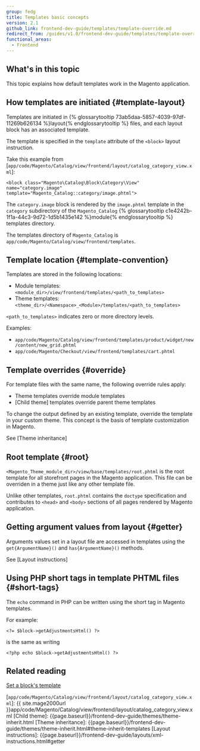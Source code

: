 ```yaml
---
group: fedg
title: Templates basic concepts
version: 2.1
github_link: frontend-dev-guide/templates/template-override.md
redirect_from: /guides/v1.0/frontend-dev-guide/templates/template-override.html
functional_areas:
  - Frontend
---
```


## What's in this topic

This topic explains how default templates work in the Magento application. 

## How templates are initiated {#template-layout}

Templates are initiated in {% glossarytooltip 73ab5daa-5857-4039-97df-11269b626134 %}layout{% endglossarytooltip %} files, and
each layout block has an associated template. 

The template is specified in the `template` attribute of the `<block>` layout instruction. 

Take this example from [`app/code/Magento/Catalog/view/frontend/layout/catalog_category_view.xml`]:

```
<block class="Magento\Catalog\Block\Category\View" name="category.image" template="Magento_Catalog::category/image.phtml">
```

The `category.image` block is rendered by the `image.phtml` template in the `category` subdirectory of the `Magento_Catalog` {% glossarytooltip c1e4242b-1f1a-44c3-9d72-1d5b1435e142 %}module{% endglossarytooltip %} templates directory.

The templates directory of `Magento_Catalog` is `app/code/Magento/Catalog/view/frontend/templates`.

## Template location {#template-convention}

 Templates are stored in the following locations:

* Module templates: `<module_dir>/view/frontend/templates/<path_to_templates>`
* Theme templates: `<theme_dir>/<Namespace>_<Module>/templates/<path_to_templates>`

`<path_to_templates>` indicates zero or more directory levels.

Examples:

* `app/code/Magento/Catalog/view/frontend/templates/product/widget/new/content/new_grid.phtml`
* `app/code/Magento/Checkout/view/frontend/templates/cart.phtml`

## Template overrides {#override}

For template files with the same name, the following override rules apply: 

* Theme templates override module templates
* [Child theme] templates override parent theme templates

To change the output defined by an existing template, override the template in your custom theme.
This concept is the basis of template customization in Magento.

See [Theme inheritance]

## Root template {#root}

`<Magento_Theme_module_dir>/view/base/templates/root.phtml` is the root template for all storefront pages in the Magento application.
This file can be overriden in a theme just like any other template file.

Unlike other templates, `root.phtml` contains the `doctype` specification and contributes to `<head>` and `<body>` sections of all pages rendered by Magento application.

## Getting argument values from layout {#getter}

Arguments values set in a layout file are accessed in templates using the `get{ArgumentName}()` and `has{ArgumentName}()` methods.

See [Layout instructions]

## Using PHP short tags in template PHTML files {#short-tags}

The `echo` command in PHP can be written using the short tag in Magento templates.

For example:
```phtml
<?= $block->getAdjustmentsHtml() ?>
```
is the same as writing 
```phtml
<?php echo $block->getAdjustmentsHtml() ?>
```

## Related reading

[Set a block's template]({{page.baseurl}}/frontend-dev-guide/layouts/xml-manage.html#set_template)

[`app/code/Magento/Catalog/view/frontend/layout/catalog_category_view.xml`]: {{ site.mage2000url }}app/code/Magento/Catalog/view/frontend/layout/catalog_category_view.xml
[Child theme]: {{page.baseurl}}/frontend-dev-guide/themes/theme-inherit.html
[Theme inheritance]: {{page.baseurl}}/frontend-dev-guide/themes/theme-inherit.html#theme-inherit-templates
[Layout instructions]: {{page.baseurl}}/frontend-dev-guide/layouts/xml-instructions.html#getter